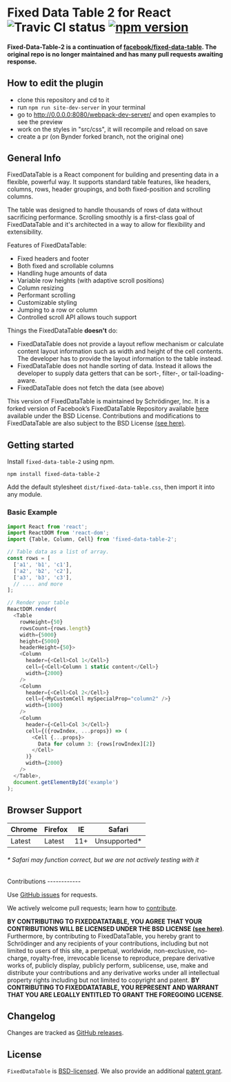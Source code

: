 Fixed Data Table 2 for React ![Travic CI status](https://api.travis-ci.org/schrodinger/fixed-data-table-2.svg?branch=master) [![npm version](https://badge.fury.io/js/fixed-data-table-2.svg)](https://www.npmjs.com/package/fixed-data-table-2)
====================================

#### Fixed-Data-Table-2 is a continuation of [facebook/fixed-data-table](https://github.com/facebook/fixed-data-table).  The original repo is no longer maintained and has many pull requests awaiting response.


How to edit the plugin
----------------------
* clone this repository and cd to it
* run `npm run site-dev-server` in your terminal
* go to http://0.0.0.0:8080/webpack-dev-server/ and open examples to see the preview
* work on the styles in "src/css", it will recompile and reload on save
* create a pr (on Bynder forked branch, not the original one)

General Info
------------
FixedDataTable is a React component for building and presenting data in a flexible, powerful way. It supports standard table features, like headers, columns, rows, header groupings, and both fixed-position and scrolling columns.

The table was designed to handle thousands of rows of data without sacrificing performance. Scrolling smoothly is a first-class goal of FixedDataTable and it's architected in a way to allow for flexibility and extensibility.

Features of FixedDataTable:
* Fixed headers and footer
* Both fixed and scrollable columns
* Handling huge amounts of data
* Variable row heights (with adaptive scroll positions)
* Column resizing
* Performant scrolling
* Customizable styling
* Jumping to a row or column
* Controlled scroll API allows touch support

Things the FixedDataTable **doesn't** do:
* FixedDataTable does not provide a layout reflow mechanism or calculate content layout information such as width and height of the cell contents. The developer has to provide the layout information to the table instead.
* FixedDataTable does not handle sorting of data. Instead it allows the developer to supply data getters that can be sort-, filter-, or tail-loading-aware.
* FixedDataTable does not fetch the data (see above)

This version of FixedDataTable is maintained by Schrödinger, Inc. It is a forked version of Facebook’s FixedDataTable Repository available [here](https://github.com/facebook/fixed-data-table) available under the BSD License. Contributions and modifications to FixedDataTable are also subject to the BSD License [(see here)](#contributions).

Getting started
---------------

Install `fixed-data-table-2` using npm.

```shell
npm install fixed-data-table-2
```
Add the default stylesheet `dist/fixed-data-table.css`, then import it into any module.

### Basic Example

```javascript
import React from 'react';
import ReactDOM from 'react-dom';
import {Table, Column, Cell} from 'fixed-data-table-2';

// Table data as a list of array.
const rows = [
  ['a1', 'b1', 'c1'],
  ['a2', 'b2', 'c2'],
  ['a3', 'b3', 'c3'],
  // .... and more
];

// Render your table
ReactDOM.render(
  <Table
    rowHeight={50}
    rowsCount={rows.length}
    width={5000}
    height={5000}
    headerHeight={50}>
    <Column
      header={<Cell>Col 1</Cell>}
      cell={<Cell>Column 1 static content</Cell>}
      width={2000}
    />
    <Column
      header={<Cell>Col 2</Cell>}
      cell={<MyCustomCell mySpecialProp="column2" />}
      width={1000}
    />
    <Column
      header={<Cell>Col 3</Cell>}
      cell={({rowIndex, ...props}) => (
        <Cell {...props}>
          Data for column 3: {rows[rowIndex][2]}
        </Cell>
      )}
      width={2000}
    />
  </Table>,
  document.getElementById('example')
);
```

Browser Support
------------

| Chrome        | Firefox           | IE  | Safari 
--- | --- | --- | --- |
| Latest | Latest | 11+ | Unsupported* |

###### * Safari may function correct, but we are not actively testing with it

<a name="contributions"/>
Contributions
------------

Use [GitHub issues](https://github.com/schrodinger/fixed-data-table-2/issues) for requests.

We actively welcome pull requests; learn how to [contribute](https://github.com/schrodinger/fixed-data-table-2/blob/master/CONTRIBUTING.md).

**BY CONTRIBUTING TO FIXEDDATATABLE, YOU AGREE THAT YOUR CONTRIBUTIONS WILL BE LICENSED UNDER THE BSD LICENSE [(see here)](https://github.com/schrodinger/fixed-data-table-2/blob/master/LICENSE)**. Furthermore, by contributing to FixedDataTable, you hereby grant to Schrödinger and any recipients of your contributions, including but not limited to users of this site, a perpetual, worldwide, non-exclusive, no-charge, royalty-free, irrevocable license to reproduce, prepare derivative works of, publicly display, publicly perform, sublicense, use, make and distribute your contributions and any derivative works under all intellectual property rights including but not limited to copyright and patent. **BY CONTRIBUTING TO FIXEDDATATABLE, YOU REPRESENT AND WARRANT THAT YOU ARE LEGALLY ENTITLED TO GRANT THE FOREGOING LICENSE**.

Changelog
---------

Changes are tracked as [GitHub releases](https://github.com/schrodinger/fixed-data-table-2/releases).


License
-------

`FixedDataTable` is [BSD-licensed](https://github.com/schrodinger/fixed-data-table-2/blob/master/LICENSE). We also provide an additional [patent grant](https://github.com/schrodinger/fixed-data-table-2/blob/master/PATENTS).
